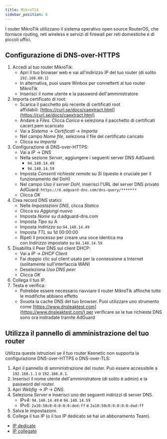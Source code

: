 ```yaml
---
title: MikroTik
sidebar_position: 6
---
```


I router MikroTik utilizzano il sistema operativo open source RouterOS, che fornisce routing, reti wireless e servizi di firewall per reti domestiche e di piccoli uffici.

## Configurazione di DNS-over-HTTPS

1. Accedi al tuo router MikroTik:
   - Apri il tuo browser web e vai all'indirizzo IP del tuo router (di solito `192.168.88.1`)
   - In alternativa, puoi usare Winbox per connetterti al tuo router MikroTik
   - Inserisci il nome utente e la password dell'amministratore
2. Importa certificato di root:
   - Scarica il pacchetto più recente di certificati root affidabili: [https://curl.se/docs/caextract.html](https://curl.se/docs/caextract.html)
   - Andare a _Files_. Clicca _Carica_ e seleziona il pacchetto di certificati cacert.pem scaricato
   - Vai a _Sistema_ → _Certificati_ → _Importa_
   - Nel campo _Nome file_, seleziona il file del certificato caricato
   - Clicca su _Importa_
3. Configurazione di DNS-over-HTTPS:
   - Vai a _IP_ → _DNS_
   - Nella sezione _Server_, aggiungere i seguenti server DNS AdGuard:
     - `94.140.14.49`
     - `94.140.14.59`
   - Imposta _Consenti richieste remote_ su _Sì_ (questo è cruciale per il funzionamento del DoH)
   - Nel campo _Usa il server DoH_, inserisci l'URL del server DNS privato AdGuard: `https://d.adguard-dns.com/dns-query/*******`
   - Clicca _OK_
4. Crea record DNS statici:
   - Nelle _Impostazioni DNS_, clicca _Statico_
   - Clicca su _Aggiungi nuovo_
   - Imposta _Nome_ su d.adguard-dns.com
   - Imposta _Tipo_ su A
   - Imposta _Indirizzo_ su `94.140.14.49`
   - Imposta _TTL_ su 1d 00:00:00
   - Ripeti il processo per creare una voce identica ma con _Indirizzo_ impostato su `94.140.14.59`
5. Disabilita il Peer DNS sul client DHCP:
   - Vai a _IP_ → _DHCP Client_
   - Fai doppio clic sul client usato per la connessione a Internet (solitamente sull'interfaccia WAN)
   - Deseleziona _Usa DNS peer_
   - Clicca _OK_
6. Collega il tuo IP.
7. Testa e verifica:
   - Potrebbe essere necessario riavviare il router MikroTik affinché tutte le modifiche abbiano effetto
   - Svuota la cache DNS del tuo browser. Puoi utilizzare uno strumento come [https://www.dnsleaktest.com](https://www.dnsleaktest.com/) per verificare se le tue richieste DNS sono ora instradate tramite AdGuard

## Utilizza il pannello di amministrazione del tuo router

Utilizza queste istruzioni se il tuo router Keenetic non supporta la configurazione DNS-over-HTTPS o DNS-over-TLS:

1. Apri il pannello di amministrazione del router. Può essere accessibile a `192.168.1.1` o `192.168.0.1`.
2. Inserisci il nome utente dell'amministratore (di solito è admin) e la password del router.
3. Apri _Webfig_ → _IP_ → _DNS_.
4. Seleziona _Server_ e inserisci uno dei seguenti indirizzi di server DNS.
   - IPv4: `94.140.14.49` e `94.140.14.59`
   - IPv6: `2a10:50c0:0:0:0:0:ded:ff` e `2a10:50c0:0:0:0:0:dad:ff`
5. Salva le impostazioni.
6. Collega il tuo IP (o il tuo IP dedicato se hai un abbonamento Team).

- [IP dedicate](/private-dns/connect-devices/other-options/dedicated-ip.md)
- [IP collegate](/private-dns/connect-devices/other-options/linked-ip.md)

